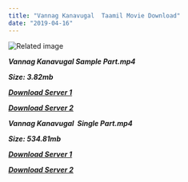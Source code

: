 ```yaml
---
title: "Vannag Kanavugal  Taamil Movie Download"
date: "2019-04-16"
---
```


![Related image](https://i.ytimg.com/vi/n-Pqn9Qxyu4/maxresdefault.jpg)

**_Vannag Kanavugal Sample Part.mp4_**

**_Size: 3.82mb_**

**_[Download Server 1](http://b2.wetransfer.vip/files/{169df08cb8e74ebadb8a44297cb1b6497cb77520eb9064bb3027e0e0c1bcc485}20Actor{169df08cb8e74ebadb8a44297cb1b6497cb77520eb9064bb3027e0e0c1bcc485}20Hits{169df08cb8e74ebadb8a44297cb1b6497cb77520eb9064bb3027e0e0c1bcc485}20Collection/Karthik{169df08cb8e74ebadb8a44297cb1b6497cb77520eb9064bb3027e0e0c1bcc485}20Movies{169df08cb8e74ebadb8a44297cb1b6497cb77520eb9064bb3027e0e0c1bcc485}20Collections/Vannag{169df08cb8e74ebadb8a44297cb1b6497cb77520eb9064bb3027e0e0c1bcc485}20Kanavugal{169df08cb8e74ebadb8a44297cb1b6497cb77520eb9064bb3027e0e0c1bcc485}20(1987)/Vannag{169df08cb8e74ebadb8a44297cb1b6497cb77520eb9064bb3027e0e0c1bcc485}20Kanavugal{169df08cb8e74ebadb8a44297cb1b6497cb77520eb9064bb3027e0e0c1bcc485}20{169df08cb8e74ebadb8a44297cb1b6497cb77520eb9064bb3027e0e0c1bcc485}20Sample{169df08cb8e74ebadb8a44297cb1b6497cb77520eb9064bb3027e0e0c1bcc485}20HD.mp4)_**

**_[Download Server 2](http://b2.wetransfer.vip/files/{169df08cb8e74ebadb8a44297cb1b6497cb77520eb9064bb3027e0e0c1bcc485}20Actor{169df08cb8e74ebadb8a44297cb1b6497cb77520eb9064bb3027e0e0c1bcc485}20Hits{169df08cb8e74ebadb8a44297cb1b6497cb77520eb9064bb3027e0e0c1bcc485}20Collection/Karthik{169df08cb8e74ebadb8a44297cb1b6497cb77520eb9064bb3027e0e0c1bcc485}20Movies{169df08cb8e74ebadb8a44297cb1b6497cb77520eb9064bb3027e0e0c1bcc485}20Collections/Vannag{169df08cb8e74ebadb8a44297cb1b6497cb77520eb9064bb3027e0e0c1bcc485}20Kanavugal{169df08cb8e74ebadb8a44297cb1b6497cb77520eb9064bb3027e0e0c1bcc485}20(1987)/Vannag{169df08cb8e74ebadb8a44297cb1b6497cb77520eb9064bb3027e0e0c1bcc485}20Kanavugal{169df08cb8e74ebadb8a44297cb1b6497cb77520eb9064bb3027e0e0c1bcc485}20{169df08cb8e74ebadb8a44297cb1b6497cb77520eb9064bb3027e0e0c1bcc485}20Sample{169df08cb8e74ebadb8a44297cb1b6497cb77520eb9064bb3027e0e0c1bcc485}20HD.mp4)_**

**_Vannag Kanavugal  Single Part.mp4_**

**_Size: 534.81mb_**

**_[Download Server 1](http://b2.wetransfer.vip/files/{169df08cb8e74ebadb8a44297cb1b6497cb77520eb9064bb3027e0e0c1bcc485}20Actor{169df08cb8e74ebadb8a44297cb1b6497cb77520eb9064bb3027e0e0c1bcc485}20Hits{169df08cb8e74ebadb8a44297cb1b6497cb77520eb9064bb3027e0e0c1bcc485}20Collection/Karthik{169df08cb8e74ebadb8a44297cb1b6497cb77520eb9064bb3027e0e0c1bcc485}20Movies{169df08cb8e74ebadb8a44297cb1b6497cb77520eb9064bb3027e0e0c1bcc485}20Collections/Vannag{169df08cb8e74ebadb8a44297cb1b6497cb77520eb9064bb3027e0e0c1bcc485}20Kanavugal{169df08cb8e74ebadb8a44297cb1b6497cb77520eb9064bb3027e0e0c1bcc485}20(1987)/Vannag{169df08cb8e74ebadb8a44297cb1b6497cb77520eb9064bb3027e0e0c1bcc485}20Kanavugal{169df08cb8e74ebadb8a44297cb1b6497cb77520eb9064bb3027e0e0c1bcc485}20{169df08cb8e74ebadb8a44297cb1b6497cb77520eb9064bb3027e0e0c1bcc485}20Single{169df08cb8e74ebadb8a44297cb1b6497cb77520eb9064bb3027e0e0c1bcc485}20Part{169df08cb8e74ebadb8a44297cb1b6497cb77520eb9064bb3027e0e0c1bcc485}20HD.mp4)_**

**_[Download Server 2](http://b2.wetransfer.vip/files/{169df08cb8e74ebadb8a44297cb1b6497cb77520eb9064bb3027e0e0c1bcc485}20Actor{169df08cb8e74ebadb8a44297cb1b6497cb77520eb9064bb3027e0e0c1bcc485}20Hits{169df08cb8e74ebadb8a44297cb1b6497cb77520eb9064bb3027e0e0c1bcc485}20Collection/Karthik{169df08cb8e74ebadb8a44297cb1b6497cb77520eb9064bb3027e0e0c1bcc485}20Movies{169df08cb8e74ebadb8a44297cb1b6497cb77520eb9064bb3027e0e0c1bcc485}20Collections/Vannag{169df08cb8e74ebadb8a44297cb1b6497cb77520eb9064bb3027e0e0c1bcc485}20Kanavugal{169df08cb8e74ebadb8a44297cb1b6497cb77520eb9064bb3027e0e0c1bcc485}20(1987)/Vannag{169df08cb8e74ebadb8a44297cb1b6497cb77520eb9064bb3027e0e0c1bcc485}20Kanavugal{169df08cb8e74ebadb8a44297cb1b6497cb77520eb9064bb3027e0e0c1bcc485}20{169df08cb8e74ebadb8a44297cb1b6497cb77520eb9064bb3027e0e0c1bcc485}20Single{169df08cb8e74ebadb8a44297cb1b6497cb77520eb9064bb3027e0e0c1bcc485}20Part{169df08cb8e74ebadb8a44297cb1b6497cb77520eb9064bb3027e0e0c1bcc485}20HD.mp4)_**
